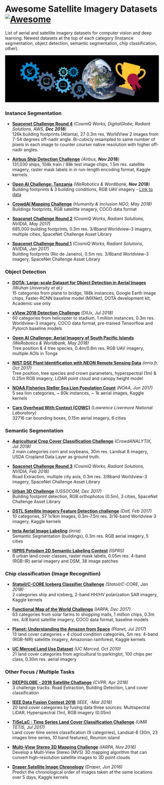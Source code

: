 # Awesome Satellite Imagery Datasets [![Awesome](https://awesome.re/badge-flat.svg)](https://awesome.re)  

List of aerial and satellite imagery datasets for computer vision and deep learning. Newest datasets at the top of each category (Instance segmentation, object detection, semantic segmentation, chip classification, other).   

![](header_img.jpg)  


### Instance Segmentation   

- [**Spacenet Challenge Round 4**](
https://spacenetchallenge.github.io/datasets/spacenet-OffNadir-summary.html) *(CosmiQ Works, DigitalGlobe, Radiant Solutions, AWS, **Dec 2018**)*   
126k building footprints (Atlanta), 27 0.3m res. WorldView 2 images from 7-54 degrees off-nadir angle. Bi-cubicly resampled to same number of pixels in each image to counter courser native resolution with higher off-nadir angles.  

- [**Airbus Ship Detection Challenge**](https://www.kaggle.com/c/airbus-ship-detection) *(Airbus, **Nov 2018**)*   
131,030 ships, 104k train / 88k test image chips, 1.5m res. satellite imagery, raster mask labels in in run-length encoding format, Kaggle kernels.   

- [**Open AI Challenge: Tanzania**](https://competitions.codalab.org/competitions/20100#learn_the_details-overview) *(WeRobotics & Wordlbank, **Nov 2018**)*   
Building footprints & 3 building conditions, RGB UAV imagery - [Link to data](https://docs.google.com/spreadsheets/d/1kHZo2KA0-VtCCcC5tL4N0SpyoxnvH7mLbybZIHZGTfE/edit#gid=0)  

- [**CrowdAI Mapping Challenge**](https://www.crowdai.org/challenges/mapping-challenge) *(Humanity & Inclusion NGO, May 2018)*  
Buildings footprints, RGB satelitte imagery, COCO data format   

- [**Spacenet Challenge Round 2**](https://spacenetchallenge.github.io/datasets/spacenetBuildings-V2summary.html) *(CosmiQ Works, Radiant Solutions, NVIDIA, May 2017)*  
685,000 building footprints, 0.3m res. 3/8band Worldview-3 imagery, multiple cities, SpaceNet Challenge Asset Library   

- [**Spacenet Challenge Round 1**](https://spacenetchallenge.github.io/datasets/spacenetBuildings-V1summary.html) *(CosmiQ Works, Radiant Solutions, NVIDIA, Jan 2017)*  
Building footprints (Rio de Janeiro), 0.5m res. 3/8band Worldview-3 imagery, SpaceNet Challenge Asset Library   


### Object Detection   

- [**DOTA: Large-scale Dataset for Object Detection in Aerial Images**](https://captain-whu.github.io/DOTA/index.html) *(Wuhan University et al.)*  
15 categories from plane to bridge, 188k instances, Google Earth image chips, Faster-RCNN baseline model (MXNet), DOTA development kit, Academic use only      

- [**xView 2018 Detection Challenge**](http://xviewdataset.org) *(DIUx, Jul 2018)*   
60 categories from helicopter to stadium, 1 million instances, 0.3m res. Worldview-3 imagery, COCO data format, pre-trained Tensorflow and Pytorch baseline models   

- [**Open AI Challenge: Aerial Imagery of South Pacific Islands**](https://docs.google.com/document/d/16kKik2clGutKejU8uqZevNY6JALf4aVk2ELxLeR-msQ/edit) *(WeRobotics & Worldbank, May 2018)*  
Tree position & 4 tree species, 0.4m/0.8m res. RGB UAV imagery, multiple AOIs in Tonga   

- [**NIST DSE Plant Identification with NEON Remote Sensing Data**](https://www.ecodse.org) *(inria.fr, Oct 2017)*  
Tree position, tree species and crown parameters, hyperspectral (1m) & 0.25m RGB imagery, LiDAR point cloud and canopy height model   

- [**NOAA Fisheries Steller Sea Lion Population Count**](https://www.kaggle.com/c/noaa-fisheries-steller-sea-lion-population-count) *(NOAA, Jun 2017)*  
5 sea lion categories, ~ 80k instances, ~ 1k aerial images, Kaggle kernels   

- [**Cars Overhead With Context (COWC)**](https://gdo152.llnl.gov/cowc/) *(Lawrence Livermore National Laboratory)*   
32716 car bounding boxes, 0.15m aerial imagery, 6 cities    


### Semantic Segmentation   

- [**Agricultural Crop Cover Classification Challenge**](https://crowdanalytix.com/contests/agricultural-crop-cover-classification-challenge) *(CrowdANALYTIX, Jul 2018)*  
2 main categories corn and soybeans, 30m res. Landsat 8 imagery, USDA Cropland Data Layer as ground truth.   

- [**Spacenet Challenge Round 3**](https://spacenetchallenge.github.io/Competitions/Competition3.html) *(CosmiQ Works, Radiant Solutions, NVIDIA, Feb 2018)*  
Road Extraction, multiple city aois, 0.3m res. 3/8band Worldview-3 imagery, SpaceNet Challenge Asset Library   

- [**Urban 3D Challenge**](https://www.topcoder.com/urban3d) *(USSOCOM, Dec 2017)*    
Building footprint detection, RGB orthophotos (0.5m), 3 cities, SpaceNet Challenge Asset Library   

- [**DSTL Satellite Imagery Feature Detection challenge**](https://www.kaggle.com/c/dstl-satellite-imagery-feature-detection) *(Dstl, Feb 2017)*  
10 categories, 57 1x1km images, 0.3m-7.5m res. 3/16-band Worldview 3 imagery, Kaggle kernels   

- [**Inria Aerial Image Labeling**](https://project.inria.fr/aerialimagelabeling/contest/) *(inria)*  
Semantic Segmentation (buildings), 0.3m res. RGB aerial imagery, 5 cities   

- [**ISPRS Potsdam 2D Semantic Labeling Contest**](http://www2.isprs.org/commissions/comm3/wg4/2d-sem-label-potsdam.html) *(ISPRS)*   
6 urban land cover classes, raster mask labels, 0.05m res. 4-band (RGB-IR) aerial imagery and DSM, 38 image patches     


### Chip classification (Image Recognition)   

- [**Statoil/C-CORE Iceberg Classifier Challenge**](https://www.kaggle.com/c/statoil-iceberg-classifier-challenge) *(Statoil/C-CORE, Jan 2018)*  
2 categories ship and iceberg, 2-band HH/HV polarization SAR imagery, Kaggle kernels   

- [**Functional Map of the World Challenge**](https://www.iarpa.gov/challenges/fmow.html) *(IARPA, Dec 2017)*  
63 categories from solar farms to shopping malls, 1 million chips, 0.3m res. 4/8 band satellite imagery, COCO data format, baseline models   

- [**Planet: Understanding the Amazon from Space**](https://www.kaggle.com/c/planet-understanding-the-amazon-from-space) *(Planet, Jul 2017)*  
13 land cover categories + 4 cloud condition categories, 5m res. 4-band (RGB-NIR) satelitte imagery, Amazonian rainforest, Kaggle kernels    

- [**UC Merced Land Use Dataset**](http://weegee.vision.ucmerced.edu/datasets/landuse.html) *(UC Merced, Oct 2010)*  
21 land cover categories from agricultural to parkinglot, 100 chips per class, 0.30m res. aerial imagery   


### Other Focus / Multiple Tasks   

- [**DEEPGLOBE - 2018 Satellite Challange**](http://deepglobe.org/index.html) *(CVPR, Apr 2018)*  
3 challenge tracks: Road Extraction, Building Detection, Land cover classification   

- [**IEEE Data Fusion Contest 2018**](http://www.grss-ieee.org/community/technical-committees/data-fusion/data-fusion-contest/) *(IEEE, -Mar 2018)*  
20 land cover categories by fusing data three sources: Multispectral LiDAR, Hyperspectral (1m), RGB imagery (0.05m)   

- [**TiSeLaC : Time Series Land Cover Classification Challenge**](https://sites.google.com/site/dinoienco/tiselc) *(UMR TETIS, Jul 2017)*  
Land cover time series classification (9 categories), Landsat-8 (30m, 23 images time series, 10 band features), Reunion island   

- [**Multi-View Stereo 3D Mapping Challenge**](https://www.iarpa.gov/challenges/3dchallenge.html) *(IARPA, Nov 2016)*  
Develop a Multi-View Stereo (MVS) 3D mapping algorithm that can convert high-resolution satellite images to 3D point clouds   

- [**Draper Satellite Image Chronology**](https://www.kaggle.com/c/draper-satellite-image-chronology) *(Draper, Jun 2016)*  
Predict the chronological order of images taken at the same locations over 5 days, Kaggle kernels   